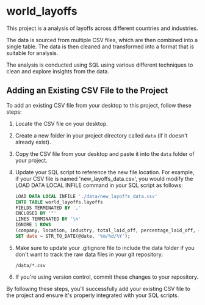 # world_layoffs

This project is a analysis of layoffs across different countries and industries.

The data is sourced from multiple CSV files, which are then combined into a single table. The data is then cleaned and transformed into a format that is suitable for analysis.

The analysis is conducted using SQL using various different techniques to clean and explore insights from the data.


## Adding an Existing CSV File to the Project

To add an existing CSV file from your desktop to this project, follow these steps:

1. Locate the CSV file on your desktop.

2. Create a new folder in your project directory called `data` (if it doesn't already exist).

3. Copy the CSV file from your desktop and paste it into the `data` folder of your project.

4. Update your SQL script to reference the new file location. For example, if your CSV file is named 'new_layoffs_data.csv', you would modify the LOAD DATA LOCAL INFILE command in your SQL script as follows:

   ```sql
   LOAD DATA LOCAL INFILE './data/new_layoffs_data.csv'
   INTO TABLE world_layoffs.layoffs
   FIELDS TERMINATED BY ','
   ENCLOSED BY '"'
   LINES TERMINATED BY '\n'
   IGNORE 1 ROWS
   (company, location, industry, total_laid_off, percentage_laid_off, @date, stage, country, funds_raised_millions)
   SET date = STR_TO_DATE(@date, '%m/%d/%Y');
   ```

5. Make sure to update your .gitignore file to include the data folder if you don't want to track the raw data files in your git repository:

   ```
   /data/*.csv
   ```

6. If you're using version control, commit these changes to your repository.

By following these steps, you'll successfully add your existing CSV file to the project and ensure it's properly integrated with your SQL scripts.



